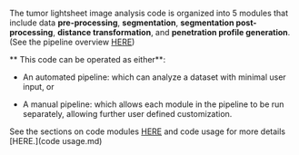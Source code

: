 The tumor lightsheet image analysis code is organized into 5 modules that include data **pre-processing**, **segmentation**, **segmentation post-processing**, **distance transformation**, and **penetration profile generation**. (See the pipeline overview [HERE](methodology_overview.md))

** This code can be operated as either**: 

* An automated pipeline: which can analyze a dataset with minimal user input, or 

* A manual pipeline: which allows each module in the pipeline to be run separately, allowing further user defined customization.  


See the sections on code modules [HERE](Modules/segmentation.md) and code usage for more details [HERE.](code usage.md)